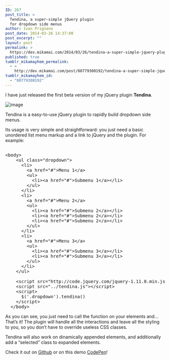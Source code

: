 ```yaml
---
ID: 267
post_title: >
  Tendina, a super-simple jQuery plugin
  for dropdown side menus
author: Ivan Prignano
post_date: 2014-03-26 14:37:00
post_excerpt: ""
layout: post
permalink: >
  https://dev.mikamai.com/2014/03/26/tendina-a-super-simple-jquery-plugin-for-dropdown/
published: true
tumblr_mikamayhem_permalink:
  - >
    http://dev.mikamai.com/post/80779300192/tendina-a-super-simple-jquery-plugin-for-dropdown
tumblr_mikamayhem_id:
  - "80779300192"
---
```

<p>I have just released the first beta version of my jQuery plugin <strong>Tendina</strong>.</p>
<p><img alt="image" src="https://github.com/iprignano/tendina/raw/master/demo/tendina.gif" /></p>

<p><span>Tendina is a easy-to-use jQuery plugin to rapidly build dropdown side menus. </span></p>
<p><span>Its usage is very simple and straightforward: you just need a basic unordered list menu markup and a link to jQuery and the plugin. For example:</span></p>
<pre>    
&lt;body&gt;<br />    &lt;ul class="dropdown"&gt;<br />      &lt;li&gt;<br />        &lt;a href="#"&gt;Menu 1&lt;/a&gt;<br />        &lt;ul&gt;<br />          &lt;li&gt;&lt;a href="#"&gt;Submenu 1&lt;/a&gt;&lt;/li&gt;<br />        &lt;/ul&gt;<br />      &lt;/li&gt;<br />      &lt;li&gt;<br />        &lt;a href="#"&gt;Menu 2&lt;/a&gt;<br />        &lt;ul&gt;<br />          &lt;li&gt;&lt;a href="#"&gt;Submenu 2&lt;/a&gt;&lt;/li&gt;<br />          &lt;li&gt;&lt;a href="#"&gt;Submenu 2&lt;/a&gt;&lt;/li&gt;<br />          &lt;li&gt;&lt;a href="#"&gt;Submenu 2&lt;/a&gt;&lt;/li&gt;<br />        &lt;/ul&gt;<br />      &lt;/li&gt;<br />      &lt;li&gt;<br />        &lt;a href="#"&gt;Menu 3&lt;/a&gt;<br />        &lt;ul&gt;<br />          &lt;li&gt;&lt;a href="#"&gt;Submenu 3&lt;/a&gt;&lt;/li&gt;<br />          &lt;li&gt;&lt;a href="#"&gt;Submenu 3&lt;/a&gt;&lt;/li&gt;<br />        &lt;/ul&gt;<br />      &lt;/li&gt;<br />    &lt;/ul&gt;<br /><br />    &lt;script src="http://code.jquery.com/jquery-1.11.0.min.js"&gt;&lt;/script&gt;<br />    &lt;script src="../tendina.js"&gt;&lt;/script&gt;<br />    &lt;script&gt;<br />      $('.dropdown').tendina()<br />    &lt;/script&gt;<br />  &lt;/body&gt;
</pre>
<p>As you can see, you just need to call the function on your elements and&hellip; That&rsquo;s it! <span>The plugin will handle all the interactions and leave all the styling to you, so you don&rsquo;t have to override useless CSS classes.</span></p>
<p>Tendina will also work on dinamically appended elements, and additionally add a &ldquo;selected&rdquo; class to expanded elements.</p>
<p>Check it out on <a href="https://github.com/iprignano/tendina" title="Github" target="_blank">Github</a> or on this demo <a href="http://codepen.io/iprignano/full/tjoua" title="Demo CodePen">CodePen</a>!</p>